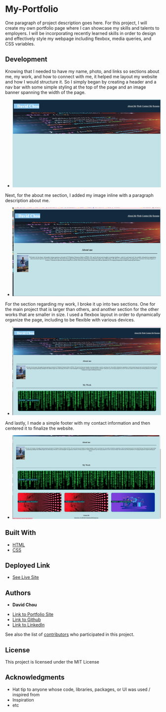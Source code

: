 # My-Portfolio

One paragraph of project description goes here.
For this project, I will create my own portfolio page where I can showcase my skills and talents to employers. I will be incorporating recently learned skills in order to design and effectively style my webpage including flexbox, media queries, and CSS variables. 

## Development

Knowing that I needed to have my name, photo, and links so sections about me, my work, and how to connect with me, it helped me layout my website and how I would structure it. So I simply began by creating a header and a nav bar with some simple styling at the top of the page and an image banner spanning the width of the page. 

* ![](Screenshot_1.jpg)

Next, for the about me section, I added my image inline with a paragraph description about me.

* ![](Screenshot_2.jpg)

For the section regarding my work, I broke it up into two sections. One for the main project that is larger than others, and another section for the other works that are smaller in size. I used a flexbox layout in order to dynamically organize the page, including to be flexible with various devices. 

* ![](Screenshot_3.jpg)

And lastly, I made a simple footer with my contact information and then centered it to finalize the website.

* ![](Screenshot_4.jpg)

## Built With

* [HTML](https://developer.mozilla.org/en-US/docs/Web/HTML)
* [CSS](https://developer.mozilla.org/en-US/docs/Web/CSS)


## Deployed Link

* [See Live Site](https://dazedchou.github.io/My-Portfolio/)


## Authors

* **David Chou** 

- [Link to Portfolio Site](https://dazedchou.github.io/My-Portfolio/)
- [Link to Github](https://github.com/dazedchou)
- [Link to LinkedIn](https://www.linkedin.com/in/davidchou99)

See also the list of [contributors](https://github.com/your/project/contributors) who participated in this project.

## License

This project is licensed under the MIT License 

## Acknowledgments

* Hat tip to anyone whose code, libraries, packages, or UI was used  / inspired from
* Inspiration
* etc
